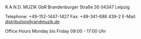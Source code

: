 ---
---
R.A.N.D. MUZIK GbR
Brandenburger Straße 30
04347 Leipzig

Telephone: +49-152-1447-1427
Fax: +49-341-688 439-2
E-Mail: distribution@randmuzik.de

Office Hours
Monday bis Friday 
09:00 - 17:00 Uhr
